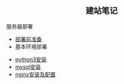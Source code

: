 <div align='center'>
<h2>建站笔记</h2>
</div>
服务器部署

- [部署前准备](https://github.com/fantianwen/web_blog/blob/master/notes/%E9%83%A8%E7%BD%B2%E5%89%8D%E5%87%86%E5%A4%87.md)
- 基本环境部署
 * [python3安装](https://github.com/fantianwen/web_blog/blob/master/notes/%E5%9F%BA%E6%9C%AC%E7%8E%AF%E5%A2%83%E5%AE%89%E8%A3%85/python3%E5%AE%89%E8%A3%85.md)
 * [mysql安装](https://github.com/fantianwen/web_blog/blob/master/notes/%E5%9F%BA%E6%9C%AC%E7%8E%AF%E5%A2%83%E5%AE%89%E8%A3%85/mysql%E5%AE%89%E8%A3%85.md)
 * [nginx安装及配置](https://github.com/fantianwen/web_blog/blob/master/notes/%E5%9F%BA%E6%9C%AC%E7%8E%AF%E5%A2%83%E5%AE%89%E8%A3%85/nginx%E5%AE%89%E8%A3%85.md)





